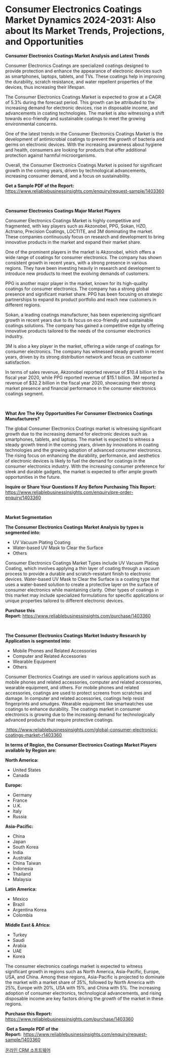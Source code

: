 <p><h1>Consumer Electronics Coatings Market Dynamics 2024-2031: Also about Its Market Trends, Projections, and Opportunities</h1></p><p><strong>Consumer Electronics Coatings Market Analysis and Latest Trends</strong></p>
<p><p>Consumer Electronics Coatings are specialized coatings designed to provide protection and enhance the appearance of electronic devices such as smartphones, laptops, tablets, and TVs. These coatings help in improving the durability, scratch resistance, and water repellent properties of the devices, thus increasing their lifespan.</p><p>The Consumer Electronics Coatings Market is expected to grow at a CAGR of 5.3% during the forecast period. This growth can be attributed to the increasing demand for electronic devices, rise in disposable income, and advancements in coating technologies. The market is also witnessing a shift towards eco-friendly and sustainable coatings to meet the growing environmental concerns.</p><p>One of the latest trends in the Consumer Electronics Coatings Market is the development of antimicrobial coatings to prevent the growth of bacteria and germs on electronic devices. With the increasing awareness about hygiene and health, consumers are looking for products that offer additional protection against harmful microorganisms.</p><p>Overall, the Consumer Electronics Coatings Market is poised for significant growth in the coming years, driven by technological advancements, increasing consumer demand, and a focus on sustainability.</p></p>
<p><strong>Get a Sample PDF of the Report:&nbsp;</strong> <a href="https://www.reliablebusinessinsights.com/enquiry/request-sample/1403360">https://www.reliablebusinessinsights.com/enquiry/request-sample/1403360</a></p>
<p>&nbsp;</p>
<p><strong>Consumer Electronics Coatings Major Market Players</strong></p>
<p><p>Consumer Electronics Coatings Market is highly competitive and fragmented, with key players such as Akzonobel, PPG, Sokan, HZO, Actnano, Precision Coatings, LOCTITE, and 3M dominating the market. These companies continuously focus on research and development to bring innovative products in the market and expand their market share.</p><p>One of the prominent players in the market is Akzonobel, which offers a wide range of coatings for consumer electronics. The company has shown consistent growth in recent years, with a strong presence in various regions. They have been investing heavily in research and development to introduce new products to meet the evolving demands of customers.</p><p>PPG is another major player in the market, known for its high-quality coatings for consumer electronics. The company has a strong global presence and significant market share. PPG has been focusing on strategic partnerships to expand its product portfolio and reach new customers in different regions.</p><p>Sokan, a leading coatings manufacturer, has been experiencing significant growth in recent years due to its focus on eco-friendly and sustainable coatings solutions. The company has gained a competitive edge by offering innovative products tailored to the needs of the consumer electronics industry.</p><p>3M is also a key player in the market, offering a wide range of coatings for consumer electronics. The company has witnessed steady growth in recent years, driven by its strong distribution network and focus on customer satisfaction.</p><p>In terms of sales revenue, Akzonobel reported revenue of $10.4 billion in the fiscal year 2020, while PPG reported revenue of $15.1 billion. 3M reported a revenue of $32.2 billion in the fiscal year 2020, showcasing their strong market presence and financial performance in the consumer electronics coatings segment.</p></p>
<p>&nbsp;</p>
<p><strong>What Are The Key Opportunities For Consumer Electronics Coatings Manufacturers?</strong></p>
<p><p>The global Consumer Electronics Coatings market is witnessing significant growth due to the increasing demand for electronic devices such as smartphones, tablets, and laptops. The market is expected to witness a steady growth trend in the coming years, driven by innovations in coating technologies and the growing adoption of advanced consumer electronics. The rising focus on enhancing the durability, performance, and aesthetics of electronic devices is likely to fuel the demand for coatings in the consumer electronics industry. With the increasing consumer preference for sleek and durable gadgets, the market is expected to offer ample growth opportunities in the future.</p></p>
<p><strong>Inquire or Share Your Questions If Any Before Purchasing This Report:</strong> <a href="https://www.reliablebusinessinsights.com/enquiry/pre-order-enquiry/1403360">https://www.reliablebusinessinsights.com/enquiry/pre-order-enquiry/1403360</a></p>
<p>&nbsp;</p>
<p><strong>Market Segmentation</strong></p>
<p><strong>The Consumer Electronics Coatings Market Analysis by types is segmented into:</strong></p>
<p><ul><li>UV Vacuum Plating Coating</li><li>Water-based UV Mask to Clear the Surface</li><li>Others</li></ul></p>
<p><p>Consumer Electronics Coatings Market Types include UV Vacuum Plating Coating, which involves applying a thin layer of coating through a vacuum process to provide a durable and scratch-resistant finish to electronic devices. Water-based UV Mask to Clear the Surface is a coating type that uses a water-based solution to create a protective layer on the surface of consumer electronics while maintaining clarity. Other types of coatings in this market may include specialized formulations for specific applications or unique properties tailored to different electronic devices.</p></p>
<p><strong>Purchase this Report:&nbsp;</strong><a href="https://www.reliablebusinessinsights.com/purchase/1403360">https://www.reliablebusinessinsights.com/purchase/1403360</a></p>
<p>&nbsp;</p>
<p><strong>The Consumer Electronics Coatings Market Industry Research by Application is segmented into:</strong></p>
<p><ul><li>Mobile Phones and Related Accessories</li><li>Computer and Related Accessories</li><li>Wearable Equipment</li><li>Others</li></ul></p>
<p><p>Consumer Electronics Coatings are used in various applications such as mobile phones and related accessories, computer and related accessories, wearable equipment, and others. For mobile phones and related accessories, coatings are used to protect screens from scratches and damage. In computer and related accessories, coatings help resist fingerprints and smudges. Wearable equipment like smartwatches use coatings to enhance durability. The coatings market in consumer electronics is growing due to the increasing demand for technologically advanced products that require protective coatings.</p></p>
<p><a href="https://www.reliablebusinessinsights.com/global-consumer-electronics-coatings-market-r1403360">&nbsp;https://www.reliablebusinessinsights.com/global-consumer-electronics-coatings-market-r1403360</a></p>
<p><strong>In terms of Region, the Consumer Electronics Coatings Market Players available by Region are:</strong></p>
<p>
    <p> <strong> North America: </strong>
        <ul>
            <li>United States</li>
            <li>Canada</li>
        </ul>
        </p> 
    <p> <strong> Europe: </strong>
        <ul>
            <li>Germany</li>
            <li>France</li>
            <li>U.K.</li>
            <li>Italy</li>
            <li>Russia</li>
        </ul>
        </p> 
    <p> <strong> Asia-Pacific: </strong>
        <ul>
            <li>China</li>
            <li>Japan</li>
            <li>South Korea</li>
            <li>India</li>
            <li>Australia</li>
            <li>China Taiwan</li>
            <li>Indonesia</li>
            <li>Thailand</li>
            <li>Malaysia</li>
        </ul>
        </p> 
    <p> <strong> Latin America: </strong>
        <ul>
            <li>Mexico</li>
            <li>Brazil</li>
            <li>Argentina Korea</li>
            <li>Colombia</li>
        </ul>
        </p> 
    <p> <strong> Middle East & Africa: </strong>
        <ul>
            <li>Turkey</li>
            <li>Saudi</li>
            <li>Arabia</li>
            <li>UAE</li>
            <li>Korea</li>
        </ul>
    </p>
    </p>
<p><p>The consumer electronics coatings market is expected to witness significant growth in regions such as North America, Asia-Pacific, Europe, USA, and China. Among these regions, Asia-Pacific is projected to dominate the market with a market share of 35%, followed by North America with 25%, Europe with 20%, USA with 15%, and China with 5%. The increasing adoption of consumer electronics, technological advancements, and rising disposable income are key factors driving the growth of the market in these regions.</p></p>
<p><strong>Purchase this Report: </strong><a href="https://www.reliablebusinessinsights.com/purchase/1403360">https://www.reliablebusinessinsights.com/purchase/1403360</a></p>
<p>&nbsp;<strong>Get a Sample PDF of the Report:&nbsp;&nbsp;</strong><a href="https://www.reliablebusinessinsights.com/enquiry/request-sample/1403360">https://www.reliablebusinessinsights.com/enquiry/request-sample/1403360</a></p>
<p><strong></strong></p>
<p><p><a href="https://github.com/vss5505pa7z1p/Market-Research-Report-List-3/blob/main/66767721002.md">온라인 CRM 소프트웨어</a></p></p>